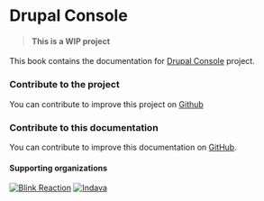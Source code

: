 # Drupal Console

> #### This is a WIP project

This book contains the documentation for [Drupal Console](http://drupalconsole.com/) project.

### Contribute to the project

You can contribute to improve this project on [Github](https://github.com/hechoendrupal/DrupalAppConsole)

### Contribute to this documentation

You can contribute to improve this documentation on [GitHub](https://github.com/hechoendrupal/drupal-console-book).

#### Supporting organizations
[![Blink Reaction](https://www.drupal.org/files/blink-reaction-logo.png)](http://www.blinkreaction.com/)
[![Indava](https://www.drupal.org/files/indava-logo.png)](http://www.indava.com/)